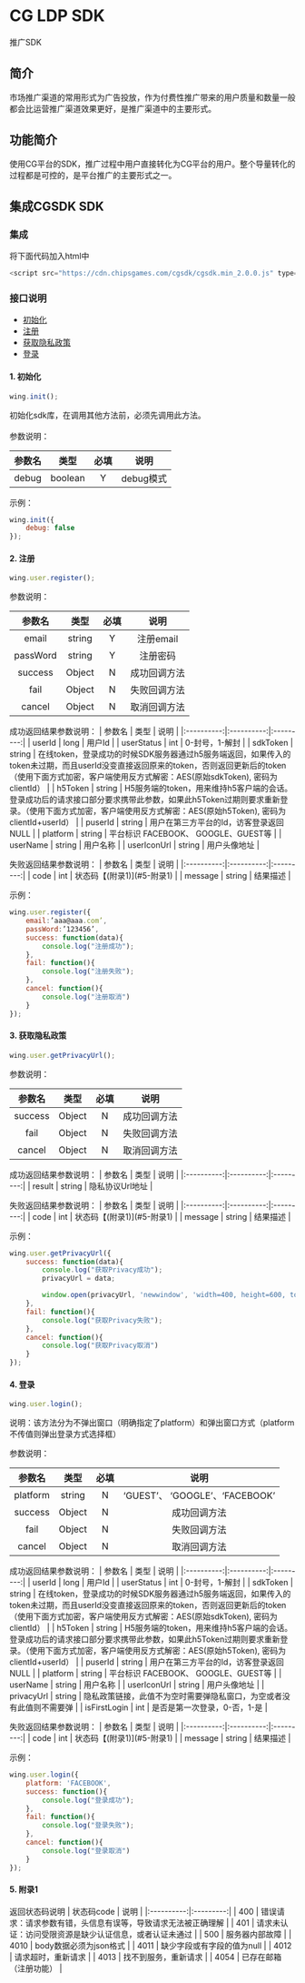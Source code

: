 CG LDP SDK
==== 
推广SDK

## 简介
市场推广渠道的常用形式为广告投放，作为付费性推广带来的用户质量和数量一般都会比运营推广渠道效果更好，是推广渠道中的主要形式。

## 功能简介
使用CG平台的SDK，推广过程中用户直接转化为CG平台的用户。整个导量转化的过程都是可控的，是平台推广的主要形式之一。

## 集成CGSDK SDK
### 集成
将下面代码加入html中
```javascript
<script src="https://cdn.chipsgames.com/cgsdk/cgsdk.min_2.0.0.js" type="text/javascript"></script>
```
### 接口说明
  * [初始化](#1-初始化)
  * [注册](#2-注册)
  * [获取隐私政策](#3-获取隐私政策)
  * [登录](#4-登录)

#### 1. 初始化
```javascript
wing.init();
```
初始化sdk库，在调用其他方法前，必须先调用此方法。<br> 
<br> 
参数说明：

| 参数名 | 类型  | 必填  | 说明  |
|:----------:|:----------:|:---------:|:---------:|
| debug | boolean  | Y  | debug模式  |

示例：
```javascript
wing.init({
    debug: false
});

``` 
#### 2. 注册
```javascript
wing.user.register();
```
参数说明：

| 参数名 | 类型  | 必填  | 说明  |
|:----------:|:----------:|:---------:|:---------:|
| email | string  | Y  | 注册email |
| passWord | string  | Y  | 注册密码 |
| success | Object  | N  | 成功回调方法  |
| fail | Object  | N  | 失败回调方法  |
| cancel | Object  | N  | 取消回调方法  |

成功返回结果参数说明：
| 参数名 | 类型  | 说明  |
|:----------:|:----------:|:---------:|
| userId | long  | 用户Id |
| userStatus | int  | 0-封号，1-解封 |
| sdkToken | string  | 在线token，登录成功的时候SDK服务器通过h5服务端返回，如果传入的token未过期，而且userId没变直接返回原来的token，否则返回更新后的token（使用下面方式加密，客户端使用反方式解密：AES(原始sdkToken), 密码为clientId）  |
| h5Token | string  | H5服务端的token，用来维持h5客户端的会话。登录成功后的请求接口部分要求携带此参数，如果此h5Token过期则要求重新登录。（使用下面方式加密，客户端使用反方式解密：AES(原始h5Token), 密码为clientId+userId）  |
| puserId | string  | 用户在第三方平台的Id，访客登录返回NULL  |
| platform | string  | 平台标识 FACEBOOK、  GOOGLE、GUEST等 |
| userName | string  | 用户名称 |
| userIconUrl | string  | 用户头像地址  |

失败返回结果参数说明：
| 参数名 | 类型  | 说明  |
|:----------:|:----------:|:---------:|
| code | int  | 状态码【(附录1)](#5-附录1) |
| message | string  | 结果描述 |

示例：
```javascript
wing.user.register({
    email:’aaa@aaa.com’,
    passWord:’123456’,
    success: function(data){ 
        console.log("注册成功");
    },
    fail: function(){
        console.log("注册失败");
    },
    cancel: function(){
        console.log("注册取消")
    }
});
```

#### 3. 获取隐私政策
```javascript
wing.user.getPrivacyUrl();
```
参数说明：

| 参数名 | 类型  | 必填  | 说明  |
|:----------:|:----------:|:---------:|:---------:|
| success | Object  | N  | 成功回调方法  |
| fail | Object  | N  | 失败回调方法  |
| cancel | Object  | N  | 取消回调方法  |

成功返回结果参数说明：
| 参数名 | 类型  | 说明  |
|:----------:|:----------:|:---------:|
| result | string  | 隐私协议Url地址 |

失败返回结果参数说明：
| 参数名 | 类型  | 说明  |
|:----------:|:----------:|:---------:|
| code | int  | 状态码【(附录1)](#5-附录1) |
| message | string  | 结果描述 |

示例：
```javascript
wing.user.getPrivacyUrl({
    success: function(data){ 
        console.log("获取Privacy成功");
        privacyUrl = data;

        window.open(privacyUrl, 'newwindow', 'width=400, height=600, top=' + iTop + ',left=' + iLeft + ', toolbar=no, menubar=no, scrollbars=no, resizable=no,location=no, status=no');
    },
    fail: function(){
        console.log("获取Privacy失败");
    },
    cancel: function(){
        console.log("获取Privacy取消")
    }
});

```

#### 4. 登录
```javascript
wing.user.login();
```
说明：该方法分为不弹出窗口（明确指定了platform）和弹出窗口方式（platform不传值则弹出登录方式选择框）

参数说明：

| 参数名 | 类型  | 必填  | 说明  |
|:----------:|:----------:|:---------:|:---------:|
| platform | string  | N  | ‘GUEST’、 ‘GOOGLE’、‘FACEBOOK’ |
| success | Object  | N  | 成功回调方法  |
| fail | Object  | N  | 失败回调方法  |
| cancel | Object  | N  | 取消回调方法  |

成功返回结果参数说明：
| 参数名 | 类型  | 说明  |
|:----------:|:----------:|:---------:|
| userId | long  | 用户Id |
| userStatus | int  | 0-封号，1-解封 |
| sdkToken | string  | 在线token，登录成功的时候SDK服务器通过h5服务端返回，如果传入的token未过期，而且userId没变直接返回原来的token，否则返回更新后的token（使用下面方式加密，客户端使用反方式解密：AES(原始sdkToken), 密码为clientId）  |
| h5Token | string  | H5服务端的token，用来维持h5客户端的会话。登录成功后的请求接口部分要求携带此参数，如果此h5Token过期则要求重新登录。（使用下面方式加密，客户端使用反方式解密：AES(原始h5Token), 密码为clientId+userId）  |
| puserId | string  | 用户在第三方平台的Id，访客登录返回NULL  |
| platform | string  | 平台标识 FACEBOOK、  GOOGLE、GUEST等 |
| userName | string  | 用户名称 |
| userIconUrl | string  | 用户头像地址  |
| privacyUrl | string  | 隐私政策链接，此值不为空时需要弹隐私窗口，为空或者没有此值则不需要弹  |
| isFirstLogin | int  | 是否是第一次登录，0-否，1-是  |

失败返回结果参数说明：
| 参数名 | 类型  | 说明  |
|:----------:|:----------:|:---------:|
| code | int  | 状态码【(附录1)](#5-附录1) |
| message | string  | 结果描述 |

示例：
```javascript
wing.user.login({
    platform: 'FACEBOOK',
    success: function(){
        console.log("登录成功");
    },
    fail: function(){
        console.log("登录失败");
    },
    cancel: function(){
        console.log("登录取消")
    }
});
```

#### 5. 附录1
返回状态码说明
| 状态码code | 说明  |
|:----------:|:---------:|
| 400 | 错误请求：请求参数有错，头信息有误等，导致请求无法被正确理解 |
| 401 | 请求未认证：访问受限资源是缺少认证信息，或者认证未通过 |
| 500 | 服务器内部故障 |
| 4010 | body数据必须为json格式 |
| 4011 | 缺少字段或有字段的值为null |
| 4012 | 请求超时，重新请求 |
| 4013 | 找不到服务，重新请求 |
| 4054 | 已存在邮箱（注册功能） |